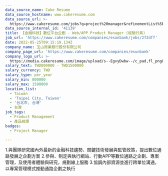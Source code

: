 ```yaml
---
data_source_name: Cake Resume
data_source_hostname: www.cakeresume.com
data_source_url: >-
  https://www.cakeresume.com/jobs?q=project%20manager&refinementList%5Blang_name%5D%5B0%5D=English&refinementList%5Bsalary_type%5D=per_year&range%5Bsalary_range%5D%5Bmin%5D=1000000&page=2
data_source_internal_id: '41139'
title: 【金融科技】數位平台企劃 - Web/APP Product Manager (經驗行員)
job_url: 'https://www.cakeresume.com/companies/esunbank/jobs/2f2dff'
date: 2022-05-25T09:15:19.134Z
company_name: 玉山商業銀行股份有限公司
company_page_url: 'https://www.cakeresume.com/companies/esunbank'
company_logo_url: >-
  https://media.cakeresume.com/image/upload/s--EgvyDwbw--/c_pad,fl_png8,h_200,w_200/v1572598038/lmysdgtkxkqi5f1murbx.png
salary_text: TWD800000 - TWD1500000
salary_currency: TWD
salary_type: per_year
salary_min: 800000
salary_max: 1500000
location_list:
  - Taiwan
  - 'Taipei City, Taiwan'
  - '台北市, 台灣'
  - 台灣
job_tags:
  - Product Management
  - 產品經理
badges:
  - Project Manager

---
```


1.與團隊研究國內外最新的金融科技趨勢、關鍵技術發展與監管政策，提出數位通路發展之企劃方案 2.參與、制定與執行網站、行動APP等數位通路之企劃、專案管理，及使用者體驗與研究，規劃線上服務 3.協調內部資源並進行跨單位溝通，以專案管理模式推動通路企劃之執行